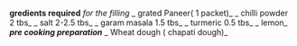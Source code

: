 **gredients required**
  _for the filling_
    _ grated Paneer( 1 packet)_
    _ chilli powder 2 tbs_
    _ salt 2-2.5 tbs_ 
    _ garam masala 1.5 tbs_
    _ turmeric 0.5 tbs_
    _ lemon_
 **_pre cooking preparation_**
    _ Wheat dough ( chapati dough)_
    
    